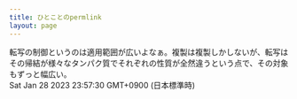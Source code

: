 ```yaml
---
title: ひとことのpermlink
layout: page
---
```

<div class="box" dt="1674917850245">
  転写の制御というのは適用範囲が広いよなぁ。複製は複製しかしないが、転写はその帰結が様々なタンパク質でそれぞれの性質が全然違うという点で、その対象もずっと幅広い。
  <div class="content is-small">Sat Jan 28 2023 23:57:30 GMT+0900 (日本標準時)</div>
</div>